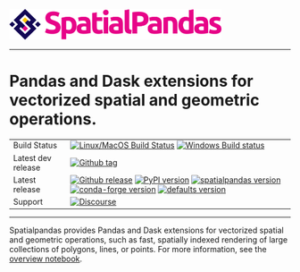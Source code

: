 <img src="https://github.com/holoviz/spatialpandas/raw/master/doc/_static/logo_horizontal.png" data-canonical-src="https://github.com/holoviz/spatialpandas/raw/master/doc/_static/logo_horizontal.png" width="380"/><br>

-----------------

# Pandas and Dask extensions for vectorized spatial and geometric operations.

|    |    |
| --- | --- |
| Build Status | [![Linux/MacOS Build Status](https://travis-ci.org/holoviz/spatialpandas.svg?branch=master)](https://travis-ci.org/holoviz/spatialpandas) [![Windows Build status](https://img.shields.io/appveyor/ci/holoviz-developers/spatialpandas/master.svg?logo=appveyor)](https://ci.appveyor.com/project/holoviz-developers/spatialpandas/branch/master) |
| Latest dev release | [![Github tag](https://img.shields.io/github/tag/holoviz/spatialpandas.svg?label=tag&colorB=11ccbb)](https://github.com/holoviz/spatialpandas/tags)|
| Latest release | [![Github release](https://img.shields.io/github/release/holoviz/spatialpandas.svg?label=tag&colorB=11ccbb)](https://github.com/holoviz/spatialpandas/releases) [![PyPI version](https://img.shields.io/pypi/v/spatialpandas.svg?colorB=cc77dd)](https://pypi.python.org/pypi/spatialpandas) [![spatialpandas version](https://img.shields.io/conda/v/pyviz/spatialpandas.svg?colorB=4488ff&style=flat)](https://anaconda.org/pyviz/spatialpandas) [![conda-forge version](https://img.shields.io/conda/v/conda-forge/spatialpandas.svg?label=conda%7Cconda-forge&colorB=4488ff)](https://anaconda.org/conda-forge/spatialpandas) [![defaults version](https://img.shields.io/conda/v/anaconda/spatialpandas.svg?label=conda%7Cdefaults&style=flat&colorB=4488ff)](https://anaconda.org/anaconda/spatialpandas) |
| Support | [![Discourse](https://img.shields.io/discourse/status?server=https%3A%2F%2Fdiscourse.holoviz.org)](https://discourse.holoviz.org/) |

-----------------

Spatialpandas provides Pandas and Dask extensions for vectorized spatial and geometric operations, such as fast, spatially indexed rendering of large collections of polygons, lines, or points. For more information, see the [overview notebook](https://nbviewer.jupyter.org/github/holoviz/spatialpandas/blob/master/examples/Overview.ipynb).
